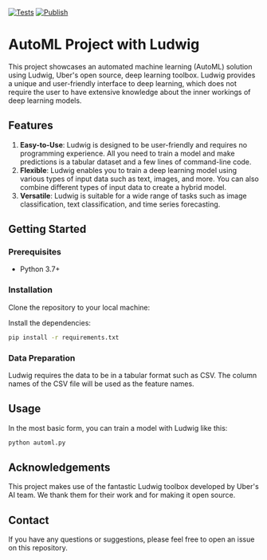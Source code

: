 [![Tests](https://github.com/szheng3/automl/actions/workflows/python-app.yml/badge.svg)](https://github.com/szheng3/automl/actions/workflows/python-app.yml)
[![Publish](https://github.com/szheng3/automl/actions/workflows/publish.yml/badge.svg)](https://github.com/szheng3/automl/actions/workflows/publish.yml)

# AutoML Project with Ludwig

This project showcases an automated machine learning (AutoML) solution using Ludwig, Uber's open source, deep learning toolbox. Ludwig provides a unique and user-friendly interface to deep learning, which does not require the user to have extensive knowledge about the inner workings of deep learning models.

## Features

1. **Easy-to-Use**: Ludwig is designed to be user-friendly and requires no programming experience. All you need to train a model and make predictions is a tabular dataset and a few lines of command-line code.
2. **Flexible**: Ludwig enables you to train a deep learning model using various types of input data such as text, images, and more. You can also combine different types of input data to create a hybrid model.
3. **Versatile**: Ludwig is suitable for a wide range of tasks such as image classification, text classification, and time series forecasting.

## Getting Started

### Prerequisites

- Python 3.7+

### Installation

Clone the repository to your local machine:

Install the dependencies:

```bash
pip install -r requirements.txt
```

### Data Preparation

Ludwig requires the data to be in a tabular format such as CSV. The column names of the CSV file will be used as the feature names.

## Usage

In the most basic form, you can train a model with Ludwig like this:

```bash
python automl.py
```

[//]: # (And to predict with a pre-trained model:)

[//]: # ()
[//]: # (```bash)

[//]: # (ludwig predict --data_csv path_to_your_data.csv --model_path path_to_your_model)

[//]: # (```)



## Acknowledgements

This project makes use of the fantastic Ludwig toolbox developed by Uber's AI team. We thank them for their work and for making it open source.

## Contact

If you have any questions or suggestions, please feel free to open an issue on this repository.